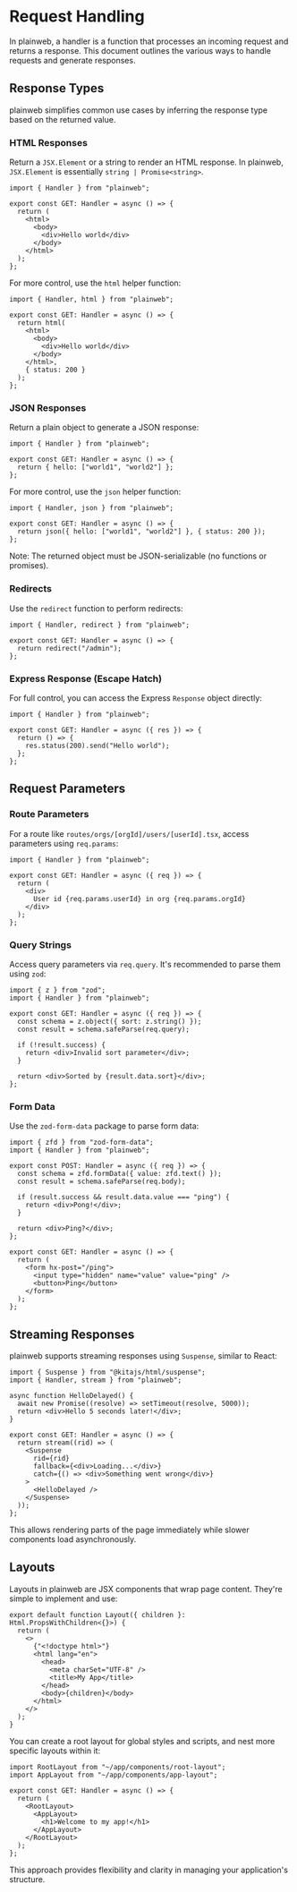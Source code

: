 # Request Handling

In plainweb, a handler is a function that processes an incoming request and returns a response. This document outlines the various ways to handle requests and generate responses.

## Response Types

plainweb simplifies common use cases by inferring the response type based on the returned value.

### HTML Responses

Return a `JSX.Element` or a string to render an HTML response. In plainweb, `JSX.Element` is essentially `string | Promise<string>`.

```tsx
import { Handler } from "plainweb";

export const GET: Handler = async () => {
  return (
    <html>
      <body>
        <div>Hello world</div>
      </body>
    </html>
  );
};
```

For more control, use the `html` helper function:

```tsx
import { Handler, html } from "plainweb";

export const GET: Handler = async () => {
  return html(
    <html>
      <body>
        <div>Hello world</div>
      </body>
    </html>,
    { status: 200 }
  );
};
```

### JSON Responses

Return a plain object to generate a JSON response:

```tsx
import { Handler } from "plainweb";

export const GET: Handler = async () => {
  return { hello: ["world1", "world2"] };
};
```

For more control, use the `json` helper function:

```tsx
import { Handler, json } from "plainweb";

export const GET: Handler = async () => {
  return json({ hello: ["world1", "world2"] }, { status: 200 });
};
```

Note: The returned object must be JSON-serializable (no functions or promises).

### Redirects

Use the `redirect` function to perform redirects:

```tsx
import { Handler, redirect } from "plainweb";

export const GET: Handler = async () => {
  return redirect("/admin");
};
```

### Express Response (Escape Hatch)

For full control, you can access the Express `Response` object directly:

```tsx
import { Handler } from "plainweb";

export const GET: Handler = async ({ res }) => {
  return () => {
    res.status(200).send("Hello world");
  };
};
```

## Request Parameters

### Route Parameters

For a route like `routes/orgs/[orgId]/users/[userId].tsx`, access parameters using `req.params`:

```tsx
import { Handler } from "plainweb";

export const GET: Handler = async ({ req }) => {
  return (
    <div>
      User id {req.params.userId} in org {req.params.orgId}
    </div>
  );
};
```

### Query Strings

Access query parameters via `req.query`. It's recommended to parse them using `zod`:

```tsx
import { z } from "zod";
import { Handler } from "plainweb";

export const GET: Handler = async ({ req }) => {
  const schema = z.object({ sort: z.string() });
  const result = schema.safeParse(req.query);

  if (!result.success) {
    return <div>Invalid sort parameter</div>;
  }

  return <div>Sorted by {result.data.sort}</div>;
};
```

### Form Data

Use the `zod-form-data` package to parse form data:

```tsx
import { zfd } from "zod-form-data";
import { Handler } from "plainweb";

export const POST: Handler = async ({ req }) => {
  const schema = zfd.formData({ value: zfd.text() });
  const result = schema.safeParse(req.body);

  if (result.success && result.data.value === "ping") {
    return <div>Pong!</div>;
  }

  return <div>Ping?</div>;
};

export const GET: Handler = async () => {
  return (
    <form hx-post="/ping">
      <input type="hidden" name="value" value="ping" />
      <button>Ping</button>
    </form>
  );
};
```

## Streaming Responses

plainweb supports streaming responses using `Suspense`, similar to React:

```tsx
import { Suspense } from "@kitajs/html/suspense";
import { Handler, stream } from "plainweb";

async function HelloDelayed() {
  await new Promise((resolve) => setTimeout(resolve, 5000));
  return <div>Hello 5 seconds later!</div>;
}

export const GET: Handler = async () => {
  return stream((rid) => (
    <Suspense
      rid={rid}
      fallback={<div>Loading...</div>}
      catch={() => <div>Something went wrong</div>}
    >
      <HelloDelayed />
    </Suspense>
  ));
};
```

This allows rendering parts of the page immediately while slower components load asynchronously.

## Layouts

Layouts in plainweb are JSX components that wrap page content. They're simple to implement and use:

```tsx
export default function Layout({ children }: Html.PropsWithChildren<{}>) {
  return (
    <>
      {"<!doctype html>"}
      <html lang="en">
        <head>
          <meta charSet="UTF-8" />
          <title>My App</title>
        </head>
        <body>{children}</body>
      </html>
    </>
  );
}
```

You can create a root layout for global styles and scripts, and nest more specific layouts within it:

```tsx
import RootLayout from "~/app/components/root-layout";
import AppLayout from "~/app/components/app-layout";

export const GET: Handler = async () => {
  return (
    <RootLayout>
      <AppLayout>
        <h1>Welcome to my app!</h1>
      </AppLayout>
    </RootLayout>
  );
};
```

This approach provides flexibility and clarity in managing your application's structure.
